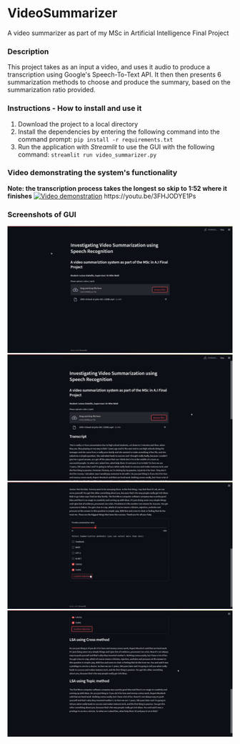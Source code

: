 # VideoSummarizer
A video summarizer as part of my MSc in Artificial Intelligence Final Project

### Description
This project takes as an input a video, and uses it audio to produce a transcription using Google's Speech-To-Text API. It then then presents 6 summarization methods to choose and produce the summary, based on the summarization ratio provided.

### Instructions - How to install and use it
1. Download the project to a local directory
2. Install the dependencies by entering the following command into the command prompt: `pip install -r requirements.txt`
3. Run the application with *Streamlit* to use the GUI with the following command: `streamlit run video_summarizer.py`

### Video demonstrating the system's functionality
**Note: the transcription process takes the longest so skip to 1:52 where it finishes**
[![Video demonstration](https://img.youtube.com/vi/T-D1KVIuvjA/maxresdefault.jpg)]([https://youtu.be/T-D1KVIuvjA](https://youtu.be/3FHJODYE1Ps))
https://youtu.be/3FHJODYE1Ps

### Screenshots of GUI
![](screenshots/gui-1.png)
![](screenshots/gui-2.png)
![](screenshots/gui-3.png)
![](screenshots/gui-4.png)
